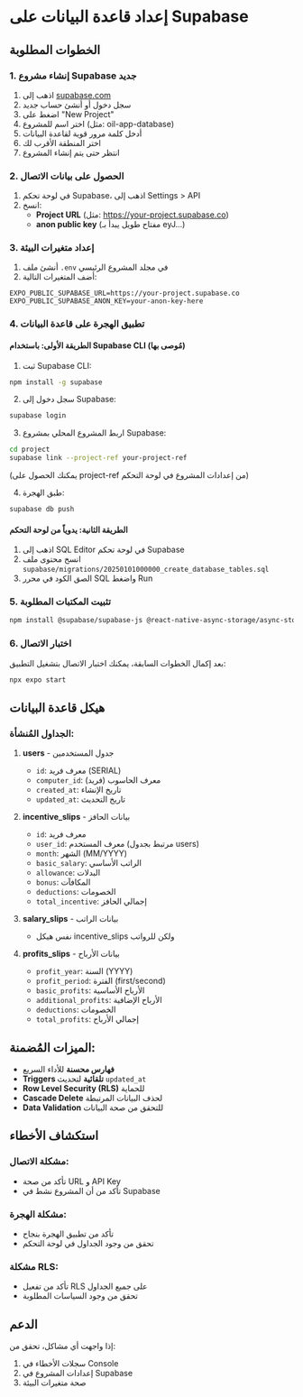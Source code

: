 # إعداد قاعدة البيانات على Supabase

## الخطوات المطلوبة

### 1. إنشاء مشروع Supabase جديد

1. اذهب إلى [supabase.com](https://supabase.com)
2. سجل دخول أو أنشئ حساب جديد
3. اضغط على "New Project"
4. اختر اسم للمشروع (مثل: oil-app-database)
5. أدخل كلمة مرور قوية لقاعدة البيانات
6. اختر المنطقة الأقرب لك
7. انتظر حتى يتم إنشاء المشروع

### 2. الحصول على بيانات الاتصال

1. في لوحة تحكم Supabase، اذهب إلى Settings > API
2. انسخ:
   - **Project URL** (مثل: https://your-project.supabase.co)
   - **anon public key** (مفتاح طويل يبدأ بـ eyJ...)

### 3. إعداد متغيرات البيئة

1. أنشئ ملف `.env` في مجلد المشروع الرئيسي
2. أضف المتغيرات التالية:

```env
EXPO_PUBLIC_SUPABASE_URL=https://your-project.supabase.co
EXPO_PUBLIC_SUPABASE_ANON_KEY=your-anon-key-here
```

### 4. تطبيق الهجرة على قاعدة البيانات

#### الطريقة الأولى: باستخدام Supabase CLI (مُوصى بها)

1. ثبت Supabase CLI:
```bash
npm install -g supabase
```

2. سجل دخول إلى Supabase:
```bash
supabase login
```

3. اربط المشروع المحلي بمشروع Supabase:
```bash
cd project
supabase link --project-ref your-project-ref
```
(يمكنك الحصول على project-ref من إعدادات المشروع في لوحة التحكم)

4. طبق الهجرة:
```bash
supabase db push
```

#### الطريقة الثانية: يدوياً من لوحة التحكم

1. اذهب إلى SQL Editor في لوحة تحكم Supabase
2. انسخ محتوى ملف `supabase/migrations/20250101000000_create_database_tables.sql`
3. الصق الكود في محرر SQL واضغط Run

### 5. تثبيت المكتبات المطلوبة

```bash
npm install @supabase/supabase-js @react-native-async-storage/async-storage
```

### 6. اختبار الاتصال

بعد إكمال الخطوات السابقة، يمكنك اختبار الاتصال بتشغيل التطبيق:

```bash
npx expo start
```

## هيكل قاعدة البيانات

### الجداول المُنشأة:

1. **users** - جدول المستخدمين
   - `id`: معرف فريد (SERIAL)
   - `computer_id`: معرف الحاسوب (فريد)
   - `created_at`: تاريخ الإنشاء
   - `updated_at`: تاريخ التحديث

2. **incentive_slips** - بيانات الحافز
   - `id`: معرف فريد
   - `user_id`: معرف المستخدم (مرتبط بجدول users)
   - `month`: الشهر (MM/YYYY)
   - `basic_salary`: الراتب الأساسي
   - `allowance`: البدلات
   - `bonus`: المكافآت
   - `deductions`: الخصومات
   - `total_incentive`: إجمالي الحافز

3. **salary_slips** - بيانات الراتب
   - نفس هيكل incentive_slips ولكن للرواتب

4. **profits_slips** - بيانات الأرباح
   - `profit_year`: السنة (YYYY)
   - `profit_period`: الفترة (first/second)
   - `basic_profits`: الأرباح الأساسية
   - `additional_profits`: الأرباح الإضافية
   - `deductions`: الخصومات
   - `total_profits`: إجمالي الأرباح

## الميزات المُضمنة:

- **فهارس محسنة** للأداء السريع
- **Triggers تلقائية** لتحديث `updated_at`
- **Row Level Security (RLS)** للحماية
- **Cascade Delete** لحذف البيانات المرتبطة
- **Data Validation** للتحقق من صحة البيانات

## استكشاف الأخطاء

### مشكلة الاتصال:
- تأكد من صحة URL و API Key
- تأكد من أن المشروع نشط في Supabase

### مشكلة الهجرة:
- تأكد من تطبيق الهجرة بنجاح
- تحقق من وجود الجداول في لوحة التحكم

### مشكلة RLS:
- تأكد من تفعيل RLS على جميع الجداول
- تحقق من وجود السياسات المطلوبة

## الدعم

إذا واجهت أي مشاكل، تحقق من:
1. سجلات الأخطاء في Console
2. إعدادات المشروع في Supabase
3. صحة متغيرات البيئة 
